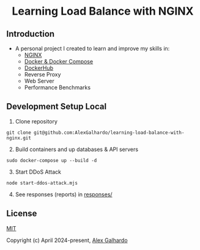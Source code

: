 <div align="center">
  <h1 align="center">Learning Load Balance with NGINX</a>
</div>

## Introduction

- A personal project I created to learn and improve my skills in:
  - [NGINX](https://www.nginx.com/)
  - [Docker & Docker Compose](https://www.docker.com/)
  - [DockerHub](https://hub.docker.com/)
  - Reverse Proxy
  - Web Server
  - Performance Benchmarks

## Development Setup Local

1. Clone repository
```
git clone git@github.com:AlexGalhardo/learning-load-balance-with-nginx.git
```

2. Build containers and up databases & API servers
```
sudo docker-compose up --build -d
```

3. Start DDoS Attack
```
node start-ddos-attack.mjs
```

4. See responses (reports) in [responses/](./responses/)

## License

[MIT](http://opensource.org/licenses/MIT)

Copyright (c) April 2024-present, [Alex Galhardo](https://github.com/AlexGalhardo)